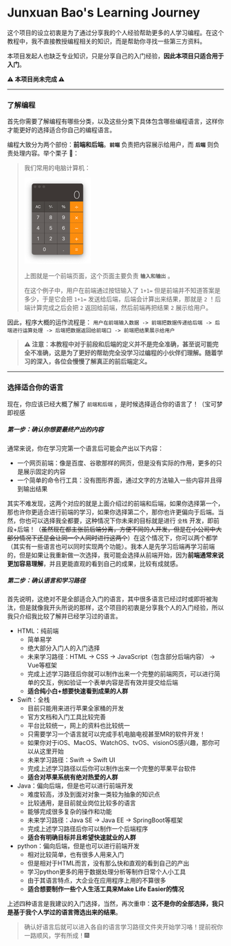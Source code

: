# Junxuan Bao's Learning Journey

这个项目的设立初衷是为了通过分享我的个人经验帮助更多的人学习编程。在这个教程中，我不直接教授编程相关的知识，而是帮助你寻找一些第三方资料。

本项目发起人也缺乏专业知识，只是分享自己的入门经验，**因此本项目只适合用于入门**。

**⚠️ 本项目尚未完成 ⚠️**

---

### 了解编程

首先你需要了解编程有哪些分类，以及这些分类下具体包含哪些编程语言，这样你才能更好的选择适合你自己的编程语言。

编程大致分为两个部份：**前端和后端**。**`前端`** 负责把内容展示给用户，而 **`后端`** 则负责处理内容。举个栗子 🌰：

> 我们常用的电脑计算机：
>
> <img src="assets/calculator.png" height="200" />
>
> 上图就是一个前端页面，这个页面主要负责 **`输入和输出`** 。
>
> 在这个例子中，用户在前端通过按钮输入了 `1+1=` 但是前端并不知道答案是多少，于是它会把 `1+1=` 发送给后端，后端会计算出来结果，那就是 `2` ！后端计算完成之后会把 `2` 返回给前端，然后前端再把结果 `2` 展示给用户。

因此，程序大概的运作流程是： `用户在前端输入数据 -> 前端把数据传递给后端 -> 后端进行运算处理 -> 后端把数据返回给前端口 -> 前端把结果展示给用户`

> **⚠️ 注意：本教程中对于前段和后端的定义并不是完全准确，甚至说可能完全不准确，这是为了更好的帮助完全没学习过编程的小伙伴们理解。随着学习的深入，各位会慢慢了解真正的前后端定义。**

---

### 选择适合你的语言

现在，你应该已经大概了解了 `前端和后端` ，是时候选择适合你的语言了！（宝可梦即视感

##### 第一步：确认你想要最终产出的内容

通常来说，你在学习完第一个语言后可能会产出以下内容：

* 一个网页前端：像是百度、谷歌那样的网页，但是没有实际的作用，更多的只是展示固定的内容
* 一个简单的命令行工具：没有图形界面，通过文字的方法输入一些内容并且得到输出结果

其实不难发现，这两个对应的就是上面介绍过的前端和后端，如果你选择第一个，那也许你更适合进行前端的学习，如果你选择第二个，那你也许更偏向于后端。当然，你也可以选择我全都要，这种情况下你未来的目标就是进行 `全栈` 开发，即前段+后端！（~~虽然现在都主张前后端分离，方便不同的人开发，但是在小公司中大部分情况下还是会让同一个人同时进行这两个~~）在这个情况下，你可以两个都学（其实有一些语言也可以同时实现两个功能）。我本人是先学习后端再学习前端的，但是如果让我重新做一次选择，我可能会选择从前端开始，因为**前端通常来说更加容易理解**，并且更能直观的看到自己的成果，比较有成就感。

##### 第二步：确认语言和学习路径

首先说明，这绝对不是全部适合入门的语言，其中很多语言已经过时或即将被淘汰，但是就像我开头所说的那样，这个项目的初衷是分享我个人的入门经验，所以我只介绍我比较了解并已经学习过的语言。

* HTML：纯前端
  * 简单易学
  * 绝大部分入门人的入门选择
  * 未来学习路径：HTML -> CSS -> JavaScript（包含部分后端内容） -> Vue等框架
  * 完成上述学习路径后你就可以制作出来一个完整的前端网页，可以进行简单的交互，例如验证一个表单内容是否有效并提交给后端
  * **适合纯小白+想要快速看到成果的人群**
* Swift：全栈
  * 目前只能用来进行苹果全家桶的开发
  * 官方文档和入门工具比较完善
  * 平台比较统一，网上的资料也比较统一
  * 只需要学习一个语言就可以完成手机电脑电视甚至MR的软件开发！
  * 如果你对于iOS、MacOS、WatchOS、tvOS、visionOS感兴趣，那你可以从这里开始
  * 未来学习路径：Swift -> Swift UI
  * 完成上述学习路径以后你可以制作出来一个完整的苹果平台软件
  * **适合对苹果系统有绝对热爱的人群**
* Java：偏向后端，但是也可以进行前端开发
  * 难度较高，涉及到面对对象一类较为抽象的知识点
  * 比较通用，是目前就业岗位比较多的语言
  * 能够完成很多复杂的操作和功能
  * 未来学习路径：Java SE -> Java EE -> SpringBoot等框架
  * 完成上述学习路径后你可以制作一个后端程序
  * **适合有明确目标并且希望快速就业的人群**
* python：偏向后端，但是也可以进行前端开发
  * 相对比较简单，也有很多人用来入门
  * 但是相对于HTML而言，没有那么快和直观的看到自己的产出
  * 学习python更多的用于数据处理分析等制作日常个人小工具
  * 由于其语言特点，大企业在应用程序上用的不算很多
  * **适合想要制作一些个人生活工具来Make Life Easier的情况**

上述四种语言是我建议的入门选择，当然，再次重申：**这不是你的全部选择，我只是基于我个人学过的语言筛选出来的结果**。

> 确认好语言后就可以进入各自的语言学习路径文件夹开始学习咯！提前祝你一路顺风，学有所成！🎆

